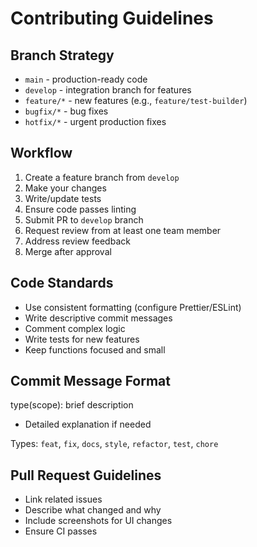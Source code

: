 # Contributing Guidelines

  ## Branch Strategy
  - `main` - production-ready code
  - `develop` - integration branch for features
  - `feature/*` - new features (e.g., `feature/test-builder`)
  - `bugfix/*` - bug fixes
  - `hotfix/*` - urgent production fixes

  ## Workflow
  1. Create a feature branch from `develop`
  2. Make your changes
  3. Write/update tests
  4. Ensure code passes linting
  5. Submit PR to `develop` branch
  6. Request review from at least one team member
  7. Address review feedback
  8. Merge after approval

  ## Code Standards
  - Use consistent formatting (configure Prettier/ESLint)
  - Write descriptive commit messages
  - Comment complex logic
  - Write tests for new features
  - Keep functions focused and small

  ## Commit Message Format
  type(scope): brief description

  - Detailed explanation if needed

  Types: `feat`, `fix`, `docs`, `style`, `refactor`, `test`, `chore`

  ## Pull Request Guidelines
  - Link related issues
  - Describe what changed and why
  - Include screenshots for UI changes
  - Ensure CI passes

